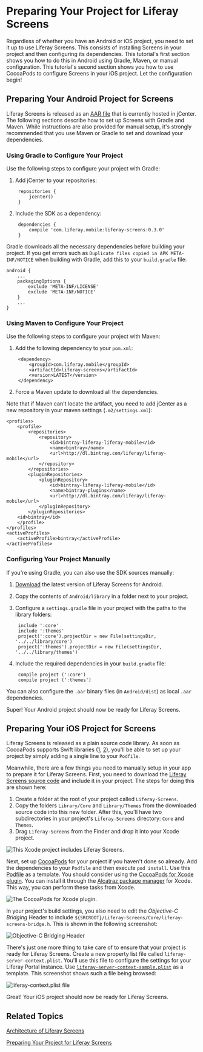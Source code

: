# Preparing Your Project for Liferay Screens

Regardless of whether you have an Android or iOS project, you need to set it up 
to use Liferay Screens. This consists of installing Screens in your project and 
then configuring its dependencies. This tutorial's first section shows you how 
to do this in Android using Gradle, Maven, or manual configuration. This 
tutorial's second section shows you how to use CocoaPods to configure Screens in 
your iOS project. Let the configuration begin!

## Preparing Your Android Project for Screens

Liferay Screens is released as an [AAR file](http://tools.android.com/tech-docs/new-build-system/aar-format) 
that is currently hosted in jCenter. The following sections describe how to set 
up Screens with Gradle and Maven. While instructions are also provided for 
manual setup, it's strongly recommended that you use Maven or Gradle to set and 
download your dependencies. 

### Using Gradle to Configure Your Project

Use the following steps to configure your project with Gradle:

1. Add jCenter to your repositories:

        repositories {
            jcenter()
        }

2. Include the SDK as a dependency:

        dependencies {
            compile 'com.liferay.mobile:liferay-screens:0.3.0'
        }

Gradle downloads all the necessary dependencies before building your project. If 
you get errors such as `Duplicate files copied in APK META-INF/NOTICE` when 
building with Gradle, add this to your `build.gradle` file:

    android {
        ...
        packagingOptions {	
            exclude 'META-INF/LICENSE'
            exclude 'META-INF/NOTICE'
        }
        ...
    }

### Using Maven to Configure Your Project

Use the following steps to configure your project with Maven:

1. Add the following dependency to your `pom.xml`:

        <dependency>
            <groupId>com.liferay.mobile</groupId>
            <artifactId>liferay-screens</artifactId>
            <version>LATEST</version>
        </dependency>

2. Force a Maven update to download all the dependencies.

Note that if Maven can't locate the artifact, you need to add jCenter as a new 
repository in your maven settings (`.m2/settings.xml`):

    <profiles>
        <profile>
            <repositories>
                <repository>
                    <id>bintray-liferay-liferay-mobile</id>
                    <name>bintray</name>
                    <url>http://dl.bintray.com/liferay/liferay-mobile</url>
                </repository>
            </repositories>
            <pluginRepositories>
                <pluginRepository>
                    <id>bintray-liferay-liferay-mobile</id>
                    <name>bintray-plugins</name>
                    <url>http://dl.bintray.com/liferay/liferay-mobile</url>
                </pluginRepository>
            </pluginRepositories>
	    <id>bintray</id>
        </profile>
    </profiles>
    <activeProfiles>
        <activeProfile>bintray</activeProfile>
    </activeProfiles>

### Configuring Your Project Manually

If you're using Gradle, you can also use the SDK sources manually:

1. [Download](https://github.com/liferay/liferay-screens/releases) the
latest version of Liferay Screens for Android.

2. Copy the contents of `Android/library` in a folder next to your project.

3. Configure a `settings.gradle` file in your project with the paths to the 
library folders:

        include ':core'
        include ':themes'
        project(':core').projectDir = new File(settingsDir, '../../library/core')
        project(':themes').projectDir = new File(settingsDir, '../../library/themes')

4. Include the required dependencies in your `build.gradle` file: 

        compile project (':core')
        compile project (':themes')

You can also configure the `.aar` binary files (in `Android/dist`) as local 
`.aar` dependencies.

Super! Your Android project should now be ready for Liferay Screens. 

## Preparing Your iOS Project for Screens

Liferay Screens is released as a plain source code library. As soon as CocoaPods 
supports Swift libraries ([1](https://github.com/CocoaPods/CocoaPods/pull/2222), [2](https://github.com/CocoaPods/CocoaPods/issues/2272)), 
you'll be able to set up your project by simply adding a single line to your 
`Podfile`. 

Meanwhile, there are a few things you need to manually setup in your app to 
prepare it for Liferay Screens. First, you need to download the 
[Liferay Screens source code](https://github.com/liferay/liferay-screens/releases) 
and include it in your project. The steps for doing this are shown here:

1. Create a folder at the root of your project called `Liferay-Screens`.
2. Copy the folders `Library/Core` and `Library/Themes` from the downloaded 
   source code into this new folder. After this, you'll have two subdirectories 
   in your project's `Liferay-Screens` directory: `Core` and `Themes`.
3. Drag `Liferay-Screens` from the Finder and drop it into your Xcode project.

![This Xcode project includes Liferay Screens.](../../images/screens-ios-project-setup.png)

Next, set up [CocoaPods](http://cocoapods.org) for your project if you haven't 
done so already. Add the dependencies to your `Podfile` and then execute 
`pod install`. Use this [Podfile](https://github.com/liferay/liferay-screens/tree/master/ios/Library/Podfile) 
as a template. You should consider using the [CocoaPods for Xcode plugin](https://github.com/kattrali/cocoapods-xcode-plugin). 
You can install it through the [Alcatraz package manager](http://alcatraz.io/) 
for Xcode. This way, you can perform these tasks from Xcode.

![The CocoaPods for Xcode plugin.](../../images/screens-ios-xcode-cocoapods.png)

In your project's build settings, you also need to edit the 
*Objective-C Bridging* Header to include 
`${SRCROOT}/Liferay-Screens/Core/liferay-screens-bridge.h`. This is shown in 
the following screenshot:

![Objective-C Bridging Header](../../images/screens-ios-project-header.png)

There's just one more thing to take care of to ensure that your project is ready 
for Liferay Screens. Create a new property list file called 
`liferay-server-context.plist`. You'll use this file to configure the settings 
for your Liferay Portal instance. Use [`liferay-server-context-sample.plist`](https://github.com/liferay/liferay-screens/tree/master/ios/Library/Core/liferay-server-context-sample.plist) 
as a template. This screenshot shows such a file being browsed:

![liferay-context.plist file](../../images/screens-ios-liferay-context.png)

Great! Your iOS project should now be ready for Liferay Screens. 

## Related Topics

[Architecture of Liferay Screens](https://www.liferay.com/)

[Preparing Your Project for Liferay Screens](https://www.liferay.com/)
